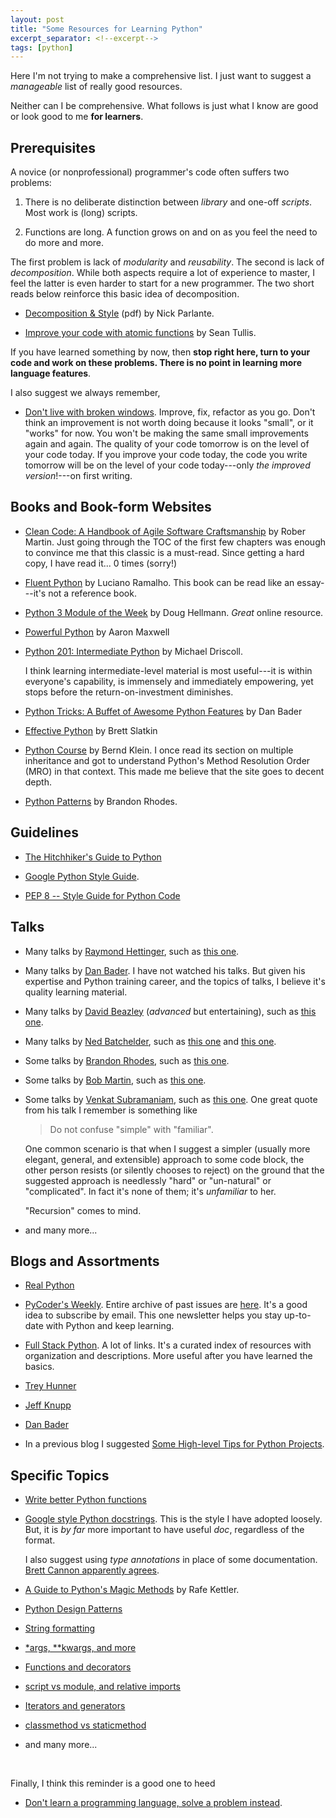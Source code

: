 ```yaml
---
layout: post
title: "Some Resources for Learning Python"
excerpt_separator: <!--excerpt-->
tags: [python]
---
```


Here I'm not trying to make a comprehensive list.
I just want to suggest a *manageable* list of really good resources.
<!--excerpt-->

Neither can I be comprehensive. 
What follows is just what I know are good or look good to me **for learners**.


## Prerequisites

A novice (or nonprofessional) programmer's code often suffers two problems:

1. There is no deliberate distinction between *library* and one-off *scripts*. Most work is (long) scripts.

2. Functions are long. A function grows on and on as you feel the need to do more and more.

The first problem is lack of *modularity* and *reusability*. The second is lack of *decomposition*.
While both aspects require a lot of experience to master,
I feel the latter is even harder to start for a new programmer.
The two short reads below reinforce this basic idea of decomposition.

- [Decomposition & Style](https://cs.stanford.edu/people/nick/compdocs/Decomposition_and_Style.pdf) (pdf)
  by Nick Parlante.

- [Improve your code with atomic functions](https://www.codementor.io/seantullis/improve-your-code-with-atomic-functions-r6dt43fy7)
  by Sean Tullis.

If you have learned something by now, then **stop right here, turn to your code and work on these problems. There is no point in learning more language features**.

I also suggest we always remember,

- [Don't live with broken windows](https://www.artima.com/intv/fixit2.html).
  Improve, fix, refactor as you go.
  Don't think an improvement is not worth doing because it looks "small", or it "works" for now.
  You won't be making the same small improvements again and again.
  The quality of your code tomorrow is on the level of your code today.
  If you improve your code today, the code you write tomorrow will be on the level of your code today---only *the improved version*!---on first writing.


## Books and Book-form Websites

- [Clean Code: A Handbook of Agile Software Craftsmanship](https://www.amazon.com/Clean-Code-Handbook-Software-Craftsmanship/dp/0132350882/ref=sr_1_2?keywords=clean+code&qid=1550970855&s=books&sr=1-2)
  by Rober Martin.
  Just going through the TOC of the first few chapters was enough to convince me that this classic is a must-read.
  Since getting a hard copy, I have read it... 0 times (sorry!)

- [Fluent Python](https://www.amazon.com/Fluent-Python-Concise-Effective-Programming/dp/1491946008/ref=pd_bxgy_14_img_2/139-2313814-4715406?_encoding=UTF8&pd_rd_i=1491946008&pd_rd_r=b326f27a-37d0-11e9-bebf-15ead0be056d&pd_rd_w=ziIQ5&pd_rd_wg=1W2O5&pf_rd_p=6725dbd6-9917-451d-beba-16af7874e407&pf_rd_r=YRYNS3KGYG3AG1QJCD1E&psc=1&refRID=YRYNS3KGYG3AG1QJCD1E)
  by Luciano Ramalho. This book can be read like an essay---it's not a reference book.

- [Python 3 Module of the Week](https://pymotw.com/3/)
  by Doug Hellmann. *Great* online resource.

- [Powerful Python](https://www.amazon.com/d/0692878971)
  by Aaron Maxwell

- [Python 201: Intermediate Python](https://www.blog.pythonlibrary.org/buy-the-book/python-201-intermediate-python/)
  by Michael Driscoll.

  I think learning intermediate-level material is most useful---it is within everyone's capability, is immensely and immediately empowering, yet stops before the return-on-investment diminishes.

- [Python Tricks: A Buffet of Awesome Python Features](https://www.amazon.com/Python-Tricks-Buffet-Awesome-Features/dp/1775093301/ref=sr_1_1?keywords=python+tricks&qid=1550970116&s=gateway&sr=8-1)
  by Dan Bader

- [Effective Python](https://www.amazon.com/Effective-Python-Specific-Software-Development/dp/0134034287/ref=pd_bxgy_14_img_3/139-2313814-4715406?_encoding=UTF8&pd_rd_i=0134034287&pd_rd_r=cc0e5595-37cf-11e9-9f14-0518718f1dc0&pd_rd_w=akYTF&pd_rd_wg=A9hOO&pf_rd_p=6725dbd6-9917-451d-beba-16af7874e407&pf_rd_r=GHB0PYNPWGEZ2HTKJRAN&psc=1&refRID=GHB0PYNPWGEZ2HTKJRAN)
  by Brett Slatkin

- [Python Course](https://www.python-course.eu)
  by Bernd Klein. I once read its section on multiple inheritance and got to understand Python's Method Resolution Order (MRO) in that context. This made me believe that the site goes to decent depth.

- [Python Patterns](https://python-patterns.guide)
  by Brandon Rhodes.



## Guidelines

- [The Hitchhiker's Guide to Python](https://docs.python-guide.org)

- [Google Python Style Guide](https://google.github.io/styleguide/pyguide.html).

- [PEP 8 -- Style Guide for Python Code](https://www.python.org/dev/peps/pep-0008/)



## Talks

- Many talks by [Raymond Hettinger](https://www.youtube.com/results?search_query=raymond+hettinger+python),
  such as [this one](https://www.youtube.com/watch?v=OSGv2VnC0go).

- Many talks by [Dan Bader](https://dbader.org/python-videos/). I have not watched his talks. But given his expertise and Python training career, and the topics of talks, I believe it's quality learning material.

- Many talks by [David Beazley](https://www.youtube.com/results?search_query=david+beazley+python)
  (*advanced* but entertaining), such as [this one](https://www.youtube.com/watch?v=lyDLAutA88s).

- Many talks by [Ned Batchelder](https://www.youtube.com/results?search_query=ned+batchelder+python),
  such as [this one](https://www.youtube.com/watch?v=EnSu9hHGq5o)
  and [this one](https://www.youtube.com/watch?v=FxSsnHeWQBY).

- Some talks by [Brandon Rhodes](https://www.youtube.com/results?search_query=brandon+rhodes+python),
  such as [this one](https://www.youtube.com/watch?v=DJtef410XaM).

- Some talks by [Bob Martin](https://www.youtube.com/results?search_query=uncle+bob+martin+programming),
  such as [this one](https://www.youtube.com/watch?v=TMuno5RZNeE).

- Some talks by [Venkat Subramaniam](https://www.youtube.com/results?search_query=Venkat+Subramaniam),
  such as [this one](https://www.youtube.com/watch?v=llGgO74uXMI).
  One great quote from his talk I remember is something like 

  > Do not confuse "simple" with "familiar".

  One common scenario is that when I suggest a simpler (usually more elegant, general, and extensible) approach to some code block, the other person resists (or silently chooses to reject) on the ground that the suggested approach is needlessly "hard" or "un-natural" or "complicated". In fact it's none of them; it's *unfamiliar* to her.

  "Recursion" comes to mind.

- and many more...



## Blogs and Assortments

- [Real Python](https://realpython.com)

- [PyCoder's Weekly](https://pycoders.com).
  Entire archive of past issues are [here](https://pycoders.com/issues).
  It's a good idea to subscribe by email.
  This one newsletter helps you stay up-to-date with Python and keep learning.

- [Full Stack Python](https://www.fullstackpython.com/table-of-contents.html).
  A lot of links. It's a curated index of resources with organization and descriptions.
  More useful after you have learned the basics.

- [Trey Hunner](https://treyhunner.com/blog/archives/)

- [Jeff Knupp](https://jeffknupp.com/blog/archives/)

- [Dan Bader](https://dbader.org/blog/)

- In a previous blog I suggested [Some High-level Tips for Python Projects](http://zpz.github.io/blog/python-project-tips/).


## Specific Topics

- [Write better Python functions](https://jeffknupp.com/blog/2018/10/11/write-better-python-functions/)

- [Google style Python docstrings](https://sphinxcontrib-napoleon.readthedocs.io/en/latest/example_google.html).
  This is the style I have adopted loosely.
  But, it is *by far* more important to have useful *doc*,
  regardless of the format.

  I also suggest using *type annotations* in place of some documentation.
  [Brett Cannon apparently agrees](https://snarky.ca/my-experience-with-type-hints-and-mypy/).

- [A Guide to Python's Magic Methods](https://rszalski.github.io/magicmethods/) by Rafe Kettler.

- [Python Design Patterns](https://github.com/faif/python-patterns)

- [String formatting](https://pyformat.info/)

- [*args, **kwargs, and more](https://treyhunner.com/2018/10/asterisks-in-python-what-they-are-and-how-to-use-them/)

- [Functions and decorators](https://stackoverflow.com/a/1594484)

- [script vs module, and relative imports](https://stackoverflow.com/a/14132912)

- [Iterators and generators](https://stackoverflow.com/a/231855)

- [classmethod vs staticmethod](https://stackoverflow.com/a/12179752)

- and many more...

<br>

Finally, I think this reminder is a good one to heed

- [Don't learn a programming language, solve a problem instead](https://medium.com/datadriveninvestor/dont-learn-a-programming-language-solve-a-problem-instead-654f6bbfb573).
